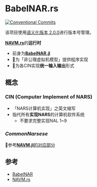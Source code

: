 # BabelNAR.rs

[![Conventional Commits](https://img.shields.io/badge/Conventional%20Commits-1.0.0-%23FE5196?logo=conventionalcommits&logoColor=white)](https://conventionalcommits.org)

该项目使用[语义化版本 2.0.0](https://semver.org/)进行版本号管理。

[**NAVM.rs**](https://github.com/ARCJ137442/NAVM.rs)的**运行时**

- 前身为[**BabelNAR.jl**](https://github.com/ARCJ137442/BabelNAR.jl)
- 🎯为「非公理虚拟机模型」提供程序实现
- 🎯为各CIN实现**统一输入输出**形式

## 概念

### CIN (Computer Implement of NARS)

- 「NARS计算机实现」之英文缩写
- 指代所有**实现NARS**的计算机软件系统
  - 不要求完整实现NAL 1~9

### ***CommonNarsese***

🔗参考[**NAVM.jl**的对应部分](https://github.com/ARCJ137442/navm.jl?tab=readme-ov-file#commonnarsese)

## 参考

- [BabelNAR](https://github.com/ARCJ137442/BabelNAR.jl)
- [NAVM.rs](https://github.com/ARCJ137442/NAVM.rs)
